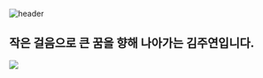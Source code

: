 ![header](https://capsule-render.vercel.app/api?type=wave&color=ADD8E6&height=300&section=footer&text=kimjooyeon🤍&fontSize=90&animation=fadeIn)

## 작은 걸음으로 큰 꿈을 향해 나아가는 김주연입니다.
<img src="https://img.shields.io/badge/버튼에표시할내용-색상코드?style=뱃지모양&logo=로고&logoColor=로고색상"/>
